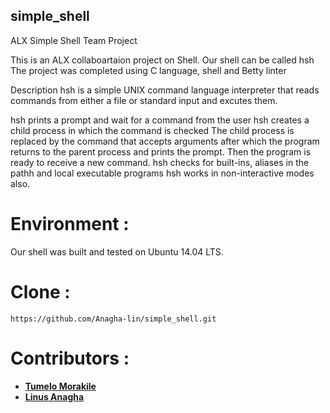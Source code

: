 ## simple_shell

ALX Simple Shell Team Project

This is an ALX collaboartaion project on Shell. Our shell can be called hsh The project was completed using C language, shell and Betty linter

Description hsh is a simple UNIX command language interpreter that reads commands from either a file or standard input and excutes them.

hsh prints a prompt and wait for a command from the user hsh creates a child process in which the command is checked The child process is replaced by the command that accepts arguments after which the program returns to the parent process and prints the prompt. Then the program is ready to receive a new command. hsh checks for built-ins, aliases in the pathh and local executable programs hsh works in non-interactive modes also.

# Environment :

Our shell was built and tested on  Ubuntu 14.04 LTS.

# Clone :

```
https://github.com/Anagha-lin/simple_shell.git
```

# Contributors :
* [**Tumelo Morakile**](https://github.com/Razer4m)
* [**Linus Anagha**](https://github.com/Anagha-lin)
